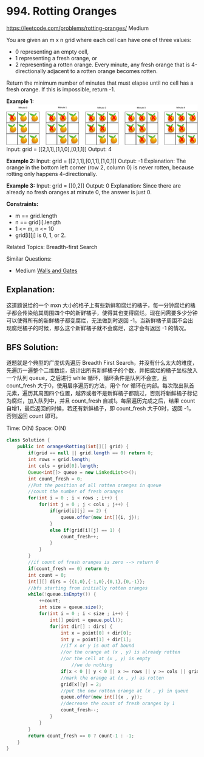 # 994. Rotting Oranges
<https://leetcode.com/problems/rotting-oranges/>
Medium

You are given an m x n grid where each cell can have one of three values:

* 0 representing an empty cell,
* 1 representing a fresh orange, or
* 2 representing a rotten orange.
Every minute, any fresh orange that is 4-directionally adjacent to a rotten orange becomes rotten.

Return the minimum number of minutes that must elapse until no cell has a fresh orange. If this is impossible, return -1.

**Example 1:**
![alt text](../resources/994_q1.png)
Input: grid = [[2,1,1],[1,1,0],[0,1,1]]
Output: 4

**Example 2:**
Input: grid = [[2,1,1],[0,1,1],[1,0,1]]
Output: -1
Explanation: The orange in the bottom left corner (row 2, column 0) is never rotten, because rotting only happens 4-directionally.

**Example 3:**
Input: grid = [[0,2]]
Output: 0
Explanation: Since there are already no fresh oranges at minute 0, the answer is just 0.


**Constraints:**

* m == grid.length
* n == grid[i].length
* 1 <= m, n <= 10
* grid[i][j] is 0, 1, or 2.

Related Topics: Breadth-first Search

Similar Questions:
* Medium [Walls and Gates](https://leetcode.com/problems/walls-and-gates/)


## Explanation: 
这道题说给的一个 mxn 大小的格子上有些新鲜和腐烂的橘子，每一分钟腐烂的橘子都会传染给其周围四个中的新鲜橘子，使得其也变得腐烂。现在问需要多少分钟可以使得所有的新鲜橘子都变腐烂，无法做到时返回 -1。当新鲜橘子周围不会出现腐烂橘子的时候，那么这个新鲜橘子就不会腐烂，这才会有返回 -1 的情况。

## BFS Solution:
道题就是个典型的广度优先遍历 Breadth First Search，并没有什么太大的难度，先遍历一遍整个二维数组，统计出所有新鲜橘子的个数，并把腐烂的橘子坐标放入一个队列 queue，之后进行 while 循环，循环条件是队列不会空，且 count_fresh 大于0，使用层序遍历的方法，用个 for 循环在内部。每次取出队首元素，遍历其周围四个位置，越界或者不是新鲜橘子都跳过，否则将新鲜橘子标记为腐烂，加入队列中，并且 count_fresh 自减1。每层遍历完成之后，结果 count 自增1，最后返回的时候，若还有新鲜橘子，即 count_fresh 大于0时，返回 -1，否则返回 count 即可。

Time: O(N)
Space: O(N)

```java
class Solution {
    public int orangesRotting(int[][] grid) {
        if(grid == null || grid.length == 0) return 0;
        int rows = grid.length;
        int cols = grid[0].length;
        Queue<int[]> queue = new LinkedList<>();
        int count_fresh = 0;
        //Put the position of all rotten oranges in queue
        //count the number of fresh oranges
        for(int i = 0 ; i < rows ; i++) {
            for(int j = 0 ; j < cols ; j++) {
                if(grid[i][j] == 2) {
                    queue.offer(new int[]{i, j});
                }
                else if(grid[i][j] == 1) {
                    count_fresh++;
                }
            }
        }
        //if count of fresh oranges is zero --> return 0 
        if(count_fresh == 0) return 0;
        int count = 0;
        int[][] dirs = {{1,0},{-1,0},{0,1},{0,-1}};
        //bfs starting from initially rotten oranges
        while(!queue.isEmpty()) {
            ++count;
            int size = queue.size();
            for(int i = 0 ; i < size ; i++) {
                int[] point = queue.poll();
                for(int dir[] : dirs) {
                    int x = point[0] + dir[0];
                    int y = point[1] + dir[1];
                    //if x or y is out of bound
                    //or the orange at (x , y) is already rotten
                    //or the cell at (x , y) is empty
                        //we do nothing
                    if(x < 0 || y < 0 || x >= rows || y >= cols || grid[x][y] == 0 || grid[x][y] == 2) continue;
                    //mark the orange at (x , y) as rotten
                    grid[x][y] = 2;
                    //put the new rotten orange at (x , y) in queue
                    queue.offer(new int[]{x , y});
                    //decrease the count of fresh oranges by 1
                    count_fresh--;
                }
            }
        }
        return count_fresh == 0 ? count-1 : -1;
    }
}
```
